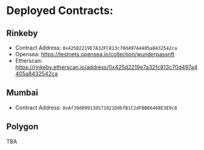 # Deployed Contracts:

## Rinkeby
- Contract Address: ```0x425D2219E7A32FC813c70d497A4405a8432542ca```
- Opensea: https://testnets.opensea.io/collection/wunderpassnft
- Etherscan: https://rinkeby.etherscan.io/address/0x425d2219e7a32fc813c70d497a4405a8432542ca

## Mumbai
- Contract Address: ```0xAf39d09913d571021DdbfB1C2dFBB86468E3E9c8```

## Polygon
TBA